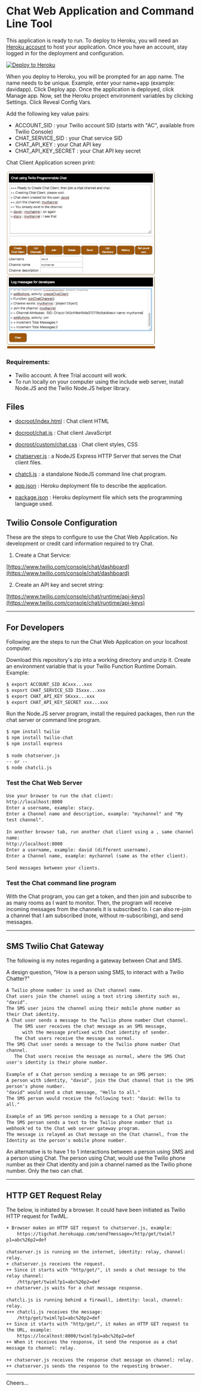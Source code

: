 # Chat Web Application and Command Line Tool

This application is ready to run.
To deploy to Heroku, you will need an [Heroku account](https://heroku.com/) to host your application.
Once you have an account, stay logged in for the deployment and configuration.

[![Deploy to Heroku](https://www.herokucdn.com/deploy/button.svg)](https://heroku.com/deploy?template=https://github.com/tigerfarm/tigchat)

When you deploy to Heroku, you will be prompted for an app name. 
The name needs to be unique. Example, enter your name+app (example: davidapp). 
Click Deploy app. Once the application is deployed, click Manage app. 
Now, set the Heroku project environment variables by clicking Settings. 
Click Reveal Config Vars.

Add the following key value pairs:
- ACCOUNT_SID : your Twilio account SID (starts with "AC", available from Twilio Console)
- CHAT_SERVICE_SID : your Chat service SID
- CHAT_API_KEY : your Chat API key
- CHAT_API_KEY_SECRET : your Chat API key secret

Chat Client Application screen print:

<img src="ChatClient.jpg" width="400"/>

### Requirements:

- Twilio account. A free Trial account will work.
- To run locally on your computer using the include web server, install Node.JS and the Twilio Node.JS helper library.

## Files

- [docroot/index.html](docroot/index.html) : Chat client HTML
- [docroot/chat.js](docroot/chat.js) : Chat client JavaScript
- [docroot/custom/chat.css](docroot/custom/chat.css) : Chat client styles, CSS

- [chatserver.js](chatserver.js) : a NodeJS Express HTTP Server that serves the Chat client files.
- [chatcli.js](chatcli.js) : a standalone NodeJS command line chat program.

- [app.json](app.json) : Heroku deployment file to describe the application.
- [package.json](package.json) : Heroku deployment file which sets the programming language used.

## Twilio Console Configuration

These are the steps to configure to use the Chat Web Application.
No development or credit card information required to try Chat.

1. Create a Chat Service:

[https://www.twilio.com/console/chat/dashboard](https://www.twilio.com/console/chat/dashboard)

2. Create an API key and secret string:

[https://www.twilio.com/console/chat/runtime/api-keys](https://www.twilio.com/console/chat/runtime/api-keys)

--------------------------------------------------------------------------------
## For Developers

Following are the steps to run the Chat Web Application on your localhost computer.

Download this repository's zip into a working directory and unzip it.
Create an environment variable that is your Twilio Function Runtime Domain.
Example:
````
$ export ACCOUNT_SID ACxxx...xxx
$ export CHAT_SERVICE_SID ISxxx...xxx
$ export CHAT_API_KEY SKxxx...xxx
$ export CHAT_API_KEY_SECRET xxx...xxx
````
Run the Node.JS server program, install the required packages, then run the chat server or command line program.
````
$ npm install twilio
$ npm install twilio-chat
$ npm install express

$ node chatserver.js
-- or --
$ node chatcli.js
````
### Test the Chat Web Server
````
Use your browser to run the chat client:
http://localhost:8000
Enter a username, example: stacy.
Enter a Channel name and description, example: "mychannel" and "My test channel".

In another browser tab, run another chat client using a , same channel name:
http://localhost:8000
Enter a username, example: david (different username).
Enter a Channel name, example: mychannel (same as the other client).

Send messages between your clients.
````
### Test the Chat command line program

With the Chat program, you can get a token, and then join and subscribe to as many rooms as I want to monitor.
Then, the program will receive incoming messages from the channels it is subscribed to.
I can also re-join a channel that I am subscribed (note, without re-subscribing), and send messages.

--------------------------------------------------------------------------------
## SMS Twilio Chat Gateway

The following is my notes regarding a gateway between Chat and SMS.

A design question, "How is a person using SMS, to interact with a Twilio Chatter?"

````
A Twilio phone number is used as Chat channel name.
Chat users join the channel using a text string identity such as, "david".
The SMS user joins the channel using their mobile phone number as their Chat identity.
A Chat user sends a message to the Twilio phone number Chat channel.
   The SMS user receives the chat message as an SMS message,
      with the message prefixed with Chat identity of sender.
   The Chat users receive the message as normal.
The SMS Chat user sends a message to the Twilio phone number Chat channel.
   The Chat users receive the message as normal, where the SMS Chat user's identity is their phone number.

Example of a Chat person sending a message to an SMS person:
A person with identity, "david", join the Chat channel that is the SMS person's phone number.
"david" would send a chat message, "Hello to all."
The SMS person would receive the following text: "david: Hello to all."

Example of an SMS person sending a message to a Chat person:
The SMS person sends a text to the Twilio phone number that is webhook'ed to the Chat web server gateway program.
The message is relayed as Chat message on the Chat channel, from the Identity as the person's mobile phone number.
````
An alternative is to have 1 to 1 interactions between a person using SMS and a person using Chat.
The person using Chat, would use the Twilio phone number as their Chat identity and join a channel named as the Twilio phone number.
Only the two can chat.

--------------------------------------------------------------------------------
## HTTP GET Request Relay

The below, is initiated by a browser. It could have been initiated as Twilio HTTP request for TwiML.

````
+ Browser makes an HTTP GET request to chatserver.js, example:
    https://tigchat.herokuapp.com/send?message=/http/get/twiml?p1=abc%26p2=def

chatserver.js is running on the internet, identity: relay, channel: relay.
+ chatserver.js receives the request.
++ Since it starts with "http/get/", it sends a chat message to the relay channel:
    /http/get/twiml?p1=abc%26p2=def
++ chatserver.js waits for a chat message response.

chatcli.js is running behind a firewall, identity: local, channel: relay.
+++ chatcli.js receives the message:
    /http/get/twiml?p1=abc%26p2=def
++ Since it starts with "http/get/", it makes an HTTP GET request to the URL, example:
    https://localhost:8000/twiml?p1=abc%26p2=def
++ When it receives the response, it send the response as a chat message to channel: relay.

++ chatserver.js receives the response chat message on channel: relay.
++ chatserver.js sends the response to the requesting browser.
````

--------------------------------------------------------------------------------
Cheers...
